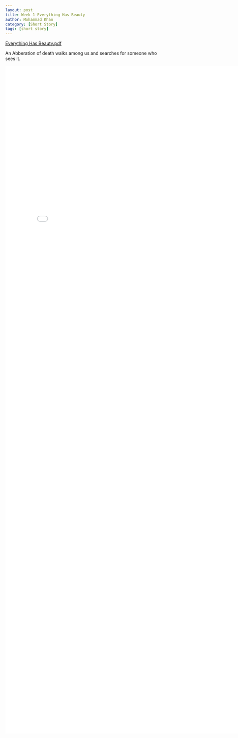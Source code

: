 ```yaml
---
layout: post
title: Week 1-Everything Has Beauty
author: Mohammad Khan
category: [Short Story]
tags: [short story]
---
```

<a href="https://drive.google.com/file/d/1e84QZkJCAxN5A-_vm2wxg9brhbet3KCy/view?usp=sharing">
Everything Has Beauty.pdf </a>

<p>An Abberation of death walks among us and searches for someone who sees it.</p>

<embed src="../pdfs/Year 1/Week 1_Everything Has Beauty.pdf" width="800px" height="2100px" />

<!-- <iframe
src="https://drive.google.com/file/d/1e84QZkJCAxN5A-_vm2wxg9brhbet3KCy/view?usp=sharing&embedded=true"
style="width:718px; height:700px;" frameborder="0"></iframe> -->
